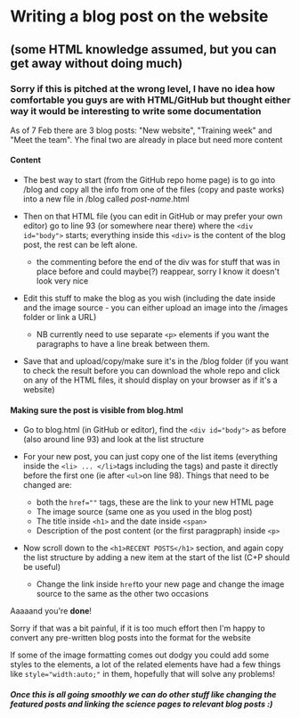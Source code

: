 # Writing a blog post on the website
## (some HTML knowledge assumed, but you can get away without doing much)
### Sorry if this is pitched at the wrong level, I have no idea how comfortable you guys are with HTML/GitHub but thought either way it would be interesting to write some documentation

As of 7 Feb there are 3 blog posts: "New website", "Training week" and "Meet the team". Yhe final two are already in place but need more content

#### Content

- The best way to start (from the GitHub repo home page) is to go into /blog and copy all the  info from one of the files (copy and paste works) into a new file in /blog 
called *post-name*.html 

- Then on that HTML file (you can edit in GitHub or may prefer your own editor) go to line 93 (or somewhere near there) where the `<div id="body">` starts; 
everything inside this `<div>` is the content of the blog post, the rest can be left alone. 
  - the commenting before the end of the div was for stuff that was in place before
and could maybe(?) reappear, sorry I know it doesn't look very nice

- Edit this stuff to make the blog as you wish (including the date inside <span> and the image source - you can either upload an image into the /images folder or link a URL)
  - NB currently need to use separate `<p>` elements if you want the paragraphs to have a line break between them.

- Save that and upload/copy/make sure it's in the /blog folder (if you want to check the result before you can download the whole repo and click on any of the HTML
files, it should display on your browser as if it's a website)


#### Making sure the post is visible from blog.html

- Go to blog.html (in GitHub or editor), find the `<div id="body">` as before (also around line 93) and look at the list structure

- For your new post, you can just copy one of the list items (everything inside the `<li> ... </li>`tags including the tags) and paste it directly before the first one (ie after `<ul>`on line 98). Things that need to be changed are:
  - both the `href=""` tags, these are the link to your new HTML page
  - The image source (same one as you used in the blog post)
  - The title inside `<h1>` and the date inside `<span>`
  - Description of the post content (or the first paragpraph) inside `<p>`
  
- Now scroll down to the `<h1>RECENT POSTS</h1>` section, and again copy the list structure by adding a new item at the start of the list (C+P should be useful)
  - Change the link inside `href`to your new page and change the image source to the same as the other two occasions
  
Aaaaand you're **done**!

Sorry if that was a bit painful, if it is too much effort then I'm happy to convert any pre-written blog posts into the format for the website

If some of the image formatting comes out dodgy you could add some styles to the elements, a lot of the related elements have had a few things like `style="width:auto;"` in them, hopefully that will solve any problems!



##### Once this is all going smoothly we can do other stuff like changing the featured posts and linking the science pages to relevant blog posts :)


